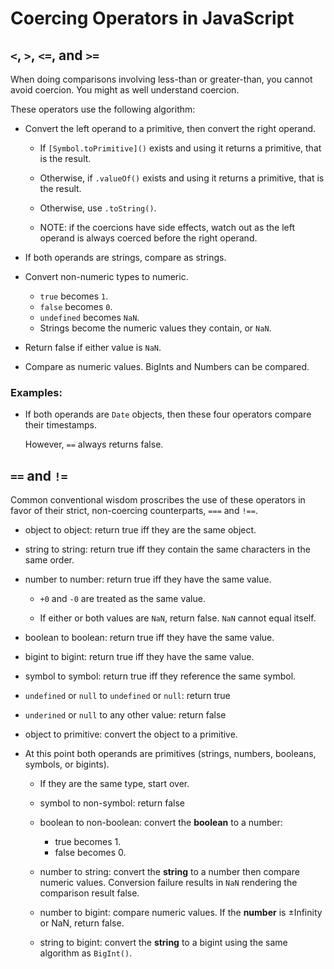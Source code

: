 # Coercing Operators in JavaScript

## `<`, `>`, `<=`, and `>=`

When doing comparisons involving less-than or greater-than, you cannot
avoid coercion.  You might as well understand coercion.

These operators use the following algorithm:

-   Convert the left operand to a primitive, then convert the right
    operand.

    -   If `[Symbol.toPrimitive]()` exists and using it returns a
        primitive, that is the result.

    -   Otherwise, if `.valueOf()` exists and using it returns a
        primitive, that is the result.

    -   Otherwise, use `.toString()`.

    -   NOTE: if the coercions have side effects, watch out as the
        left operand is always coerced before the right operand.

-   If both operands are strings, compare as strings.

-   Convert non-numeric types to numeric.

    -   `true` becomes `1`.
    -   `false` becomes `0`.
    -   `undefined` becomes `NaN`.
    -   Strings become the numeric values they contain, or `NaN`.

-   Return false if either value is `NaN`.

-   Compare as numeric values.  BigInts and Numbers can be compared.

### Examples:

-   If both operands are `Date` objects, then these four operators
    compare their timestamps.
    
    However, `==` always returns false.

## `==` and `!=`

Common conventional wisdom proscribes the use of these operators in
favor of their strict, non-coercing counterparts, `===` and `!==`.

-   object to object: return true iff they are the same object.

-   string to string: return true iff they contain the same characters
    in the same order.

-   number to number: return true iff they have the same value.

    -   `+0` and `-0` are treated as the same value.

    -   If either or both values are `NaN`, return false.  `NaN`
        cannot equal itself.

-   boolean to boolean: return true iff they have the same value.

-   bigint to bigint: return true iff they have the same value.

-   symbol to symbol: return true iff they reference the same symbol.

-   `undefined` or `null` to `undefined` or `null`: return true

-   `underined` or `null` to any other value: return false

-   object to primitive: convert the object to a primitive.

-   At this point both operands are primitives (strings, numbers,
    booleans, symbols, or bigints).
    
    -   If they are the same type, start over.
    
    -   symbol to non-symbol: return false
    
    -   boolean to non-boolean: convert the **boolean** to a number:
        -   true becomes 1.
        -   false becomes 0.
    
    -   number to string: convert the **string** to a number then
        compare numeric values.  Conversion failure results in `NaN`
        rendering the comparison result false.
    
    -   number to bigint: compare numeric values.  If the **number**
        is ±Infinity or NaN, return false.
    
    -   string to bigint: convert the **string** to a bigint using the
        same algorithm as `BigInt()`.
